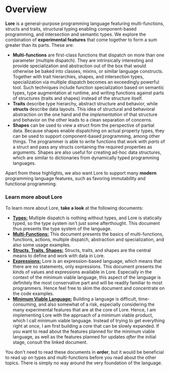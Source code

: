 # Overview

**Lore** is a general-purpose programming language featuring multi-functions, structs and traits, structural typing enabling component-based programming, and intersection and semantic types. We explore the combination of **experimental features** that come together to form a sum greater than its parts. These are:

- **Multi-functions** are first-class functions that dispatch on more than one parameter (multiple dispatch). They are intrinsically interesting and provide specialization and abstraction out of the box that would otherwise be baked into classes, mixins, or similar language constructs. Together with trait hierarchies, shapes, and intersection types, specialization via multiple dispatch becomes an exceedingly powerful tool. Such techniques include function specialization based on semantic types, type augmentation at runtime, and writing functions against parts of structures (traits and shapes) instead of the structure itself.
- **Traits** describe type hierarchy, abstract structure and behavior, while **structs** describe data layouts. This idea of structural and behavioral abstraction on the one hand and the *implementation* of that structure and behavior on the other leads to a clean separation of concerns.
- **Shapes** can be used to view a struct from the perspective of partial data. Because shapes enable dispatching on actual property types, they can be used to support component-based programming, among other things. The programmer is able to write functions that work with *parts* of a struct and pass any structs containing the required properties as arguments. Shapes are also useful for creating ad-hoc data structures, which are similar to dictionaries from dynamically typed programming languages.

Apart from these highlights, we also want Lore to support many **modern** programming language features, such as favoring immutability and functional programming.



### Learn more about Lore

To learn more about Lore, **take a look** at the following documents:

- [**Types:**](types.md) Multiple dispatch is nothing without types, and Lore is statically typed, so the type system isn't just some afterthought. This document thus presents the type system of the language.
- [**Multi-Functions:**](multi-functions.md) This document presents the basics of multi-functions, functions, actions, multiple dispatch, abstraction and specialization, and also some usage examples.
- [**Structs, Traits, Shapes:**](structs-traits-shapes.md) Structs, traits, and shapes are the central means to define and work with data in Lore.
- [**Expressions:**](expressions.md) Lore is an expression-based language, which means that there are no statements, only expressions. This document presents the kinds of values and expressions available in Lore. Especially in the context of the minimum viable language, this aspect of the language is definitely the most conservative part and will be readily familiar to most programmers. Hence feel free to skim the document and concentrate on the code examples.
- [**Minimum Viable Language:**](minimum-viable-language.md) Building a language is difficult, time-consuming, and also somewhat of a risk, especially considering the many experimental features that are at the core of Lore. Hence, I am implementing Lore with the approach of a minimum viable product, which I call minimum viable language. Instead of trying to get everything right at once, I am first building a core that can be slowly expanded. If you want to read about the features planned for the minimum viable language, as well as the features planned for updates *after* the initial stage, consult the linked document.

You don't need to read these documents in **order**, but it would be beneficial to read up on types and multi-functions before you read about the other topics. There is simply no way around the very foundation of the language.